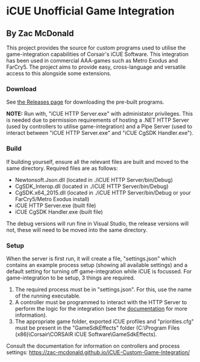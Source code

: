 # iCUE Unofficial Game Integration
## By Zac McDonald

This project provides the source for custom programs used to utilise the game-integration capabilities of Corsair's iCUE Software. This integration has been used in commercial AAA-games such as Metro Exodus and FarCry5. The project aims to provide easy, cross-language and versatile access to this alongside some extensions.

### Download

See [the Releases page](https://github.com/Zac-McDonald/iCUE-Custom-Game-Integration/releases) for downloading the pre-built programs.

**NOTE:** Run with, "iCUE HTTP Server.exe" with administator privileges. This is needed due to permission requirements of hosting a .NET HTTP Server (used by controllers to utilise game-integration) and a Pipe Server (used to interact between "iCUE HTTP Server.exe" and "iCUE CgSDK Handler.exe").

### Build

If building yourself, ensure all the relevant files are built and moved to the same directory.
Required files are as follows:
* Newtonsoft.Json.dll (located in ./iCUE HTTP Server/bin/Debug)
* CgSDK_Interop.dll (located in ./iCUE HTTP Server/bin/Debug)
* CgSDK.x64_2015.dll (located in ./iCUE HTTP Server/bin/Debug or your FarCry5/Metro Exodus install)
* iCUE HTTP Server.exe (built file)
* iCUE CgSDK Handler.exe (built file)

The debug versions will run fine in Visual Studio, the release versions will not, these will need to be moved into the same directory.

### Setup

When the server is first run, it will create a file, "settings.json" which contains an example process setup (showing all available settings) and a default setting for turning off game-integration while iCUE is focussed.
For game-integration to be setup, 3 things are required.
1. The required process must be in "settings.json". For this, use the name of the running executable.
2. A controller must be programmed to interact with the HTTP Server to perform the logic for the integration (see the [documentation](https://zac-mcdonald.github.io/iCUE-Custom-Game-Integration/) for more information).
3. The appropriate game folder, exported iCUE profiles and "priorities.cfg" must be present in the "GameSdkEffects" folder (C:\Program Files (x86)\Corsair\CORSAIR iCUE Software\GameSdkEffects).



Consult the documentation for information on controllers and process settings: https://zac-mcdonald.github.io/iCUE-Custom-Game-Integration/